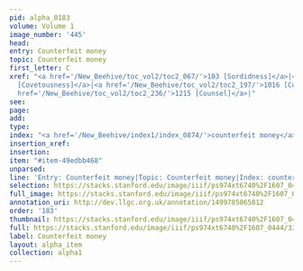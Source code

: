 ```yaml
---
pid: alpha_0183
volume: Volume 1
image_number: '445'
head: 
entry: Counterfeit money
topic: Counterfeit money
first_letter: C
xref: "<a href='/New_Beehive/toc_vol2/toc2_067/'>103 [Sordidness]</a>|<a href='/New_Beehive/toc_vol2/toc2_075/'>190
  [Covetousness]</a>|<a href='/New_Beehive/toc_vol2/toc2_197/'>1016 [Councils]</a>|<a
  href='/New_Beehive/toc_vol2/toc2_236/'>1215 [Counsel]</a>|"
see: 
page: 
add: 
type: 
index: "<a href='/New_Beehive/index1/index_0874/'>counterfeit money</a>"
insertion_xref: 
insertion: 
item: "#item-49edbb468"
unparsed: 
line: 'Entry: Counterfeit money|Topic: Counterfeit money|Index: counterfeit money|#item-49edbb468'
selection: https://stacks.stanford.edu/image/iiif/ps974xt6740%2F1607_0444/339,2569,3135,324/full/0/default.jpg
full_image: https://stacks.stanford.edu/image/iiif/ps974xt6740%2F1607_0444/full/full/0/default.jpg
annotation_uri: http://dev.llgc.org.uk/annotation/1499785065812
order: '183'
thumbnail: https://stacks.stanford.edu/image/iiif/ps974xt6740%2F1607_0444/339,2569,600,180/250,/0/default.jpg
full: https://stacks.stanford.edu/image/iiif/ps974xt6740%2F1607_0444/339,2569,3135,324/full/0/default.jpg
label: Counterfeit money
layout: alpha_item
collection: alpha1
---
```

